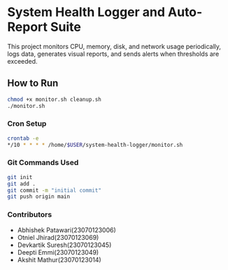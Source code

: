 # System Health Logger and Auto-Report Suite

This project monitors CPU, memory, disk, and network usage periodically, logs data, generates visual reports, and sends alerts when thresholds are exceeded.

## How to Run
```bash
chmod +x monitor.sh cleanup.sh
./monitor.sh
```

### Cron Setup
```bash
crontab -e
*/10 * * * * /home/$USER/system-health-logger/monitor.sh
```

### Git Commands Used
```bash
git init
git add .
git commit -m "initial commit"
git push origin main
```

### Contributors
- Abhishek Patawari(23070123006)
- Otniel Jhirad(23070123069)
- Devkartik Suresh(23070123045)
- Deepti Emmi(23070123049)
- Akshit Mathur(23070123014)

